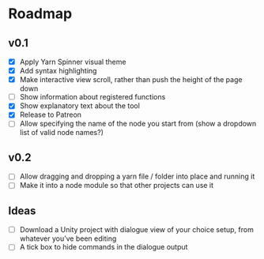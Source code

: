 # Roadmap

## v0.1 

- [x] Apply Yarn Spinner visual theme
- [x] Add syntax highlighting
- [x] Make interactive view scroll, rather than push the height of the page down
- [ ] Show information about registered functions
- [x] Show explanatory text about the tool
- [x] Release to Patreon
- [ ] Allow specifying the name of the node you start from (show a dropdown list of valid node names?)

## v0.2

- [ ] Allow dragging and dropping a yarn file / folder into place and running it
- [ ] Make it into a node module so that other projects can use it

## Ideas

- [ ] Download a Unity project with dialogue view of your choice setup, from whatever you’ve been editing
- [ ] A tick box to hide commands in the dialogue output
